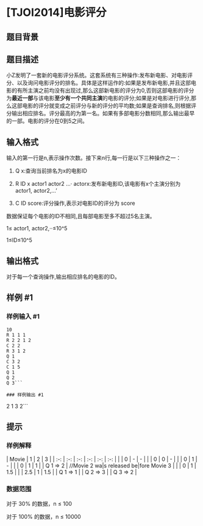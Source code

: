 # [TJOI2014]电影评分

## 题目背景



## 题目描述

小Z发明了一套新的电影评分系统。这套系统有三种操作:发布新电影、对电影评分、以及询问电影评分的排名。具体是这样运作的:如果是发布新电影,并且这部电影的有所主演之前均没有出现过,那么这部新电影的评分为0,否则这部电影的评分为**最近一部**与该电影**至少有一个共同主演**的电影的评分;如果是对电影进行评分,那么这部电影的评分就变成之前评分与新的评分的平均数;如果是查询排名,则根据评分输出相应排名。评分最高的为第一名。如果有多部电影分数相同,那么输出最早的一部。电影的评分在0到5之间。


## 输入格式

输入的第一行是n,表示操作次数。接下来n行,每一行是以下三种操作之一：

1. Q x:查询当前排名为x的电影ID

2. R ID x actor1 actor2 …· actorx:发布新电影ID,该电影有x个主演分别为 actor1, actor2,…’

3. C ID score:评分操作,表示对电影ID的评分为 score

数据保证每个电影的ID不相同,且每部电影至多不超过5名主演。

1≤ actor1, actor2,··≤10^5

1≤ID≤10^5


## 输出格式

对于每一个查询操作,输出相应排名的电影的ID。


## 样例 #1

### 样例输入 #1
```
10 
R 1 1 1 
R 2 2 1 2 
C 2 2 
R 3 1 2 
Q 1 
C 3 2 
C 1 5 
Q 1 
Q 2 
Q 3```

### 样例输出 #1

```
2 
1 
3 
2```

## 提示

### 样例解释

| Movie | 1 | 2 | 3 | 
| :-: | :-: | :-: | :-: | :-: | :-: |
| | 0 | - | - |
| | 0 | 0 | - |
| | 0 | 1 | - |
| | 0 | 1 | 1 |
| Q 1 => 2 | //Movie 2 wa|s released be|fore Movie 3 |
| | 0 | 1 | 1.5 |
| | 2.5 | 1 | 1.5 |
| Q 1 => 1 |
| Q 2 => 3 |
| Q 3 => 2 |
### 数据范围

对于 30% 的数据，n ≤ 100

对于 100% 的数据，n ≤ 10000


